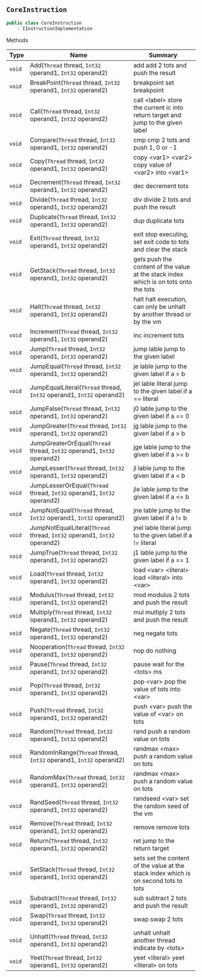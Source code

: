 ## `CoreInstruction`

```csharp
public class CoreInstruction
    : IInstructionImplementation

```

Methods

| Type | Name | Summary | 
| --- | --- | --- | 
| `void` | Add(`Thread` thread, `Int32` operand1, `Int32` operand2) | add  add 2 tots and push the result | 
| `void` | BreakPoint(`Thread` thread, `Int32` operand1, `Int32` operand2) | breakpoint  set breakpoint | 
| `void` | Call(`Thread` thread, `Int32` operand1, `Int32` operand2) | call &lt;label&gt;  store the current ic into return target and jump to the given label | 
| `void` | Compare(`Thread` thread, `Int32` operand1, `Int32` operand2) | cmp  cmp 2 tots and push 1, 0 or -1 | 
| `void` | Copy(`Thread` thread, `Int32` operand1, `Int32` operand2) | copy &lt;var1&gt; &lt;var2&gt;  copy value of &lt;var2&gt; into &lt;var1&gt; | 
| `void` | Decrement(`Thread` thread, `Int32` operand1, `Int32` operand2) | dec  decrement tots | 
| `void` | Divide(`Thread` thread, `Int32` operand1, `Int32` operand2) | div  divide 2 tots and push the result | 
| `void` | Duplicate(`Thread` thread, `Int32` operand1, `Int32` operand2) | dup  duplicate tots | 
| `void` | Exit(`Thread` thread, `Int32` operand1, `Int32` operand2) | exit  stop executing, set exit code to tots and clear the stack | 
| `void` | GetStack(`Thread` thread, `Int32` operand1, `Int32` operand2) | gets  push the content of the value at the stack index  which is on tots onto the tots | 
| `void` | Halt(`Thread` thread, `Int32` operand1, `Int32` operand2) | halt  halt execution, can only be unhalt by another thread or by the vm | 
| `void` | Increment(`Thread` thread, `Int32` operand1, `Int32` operand2) | inc  increment tots | 
| `void` | Jump(`Thread` thread, `Int32` operand1, `Int32` operand2) | jump lable  jump to the given label | 
| `void` | JumpEqual(`Thread` thread, `Int32` operand1, `Int32` operand2) | je lable  jump to the given label if a = b | 
| `void` | JumpEqualLiteral(`Thread` thread, `Int32` operand1, `Int32` operand2) | jel lable literal  jump to the given label if a == literal | 
| `void` | JumpFalse(`Thread` thread, `Int32` operand1, `Int32` operand2) | j0 lable  jump to the given label if a == 0 | 
| `void` | JumpGreater(`Thread` thread, `Int32` operand1, `Int32` operand2) | jg lable  jump to the given label if a &gt; b | 
| `void` | JumpGreaterOrEqual(`Thread` thread, `Int32` operand1, `Int32` operand2) | jge lable  jump to the given label if a &gt;= b | 
| `void` | JumpLesser(`Thread` thread, `Int32` operand1, `Int32` operand2) | jl lable  jump to the given label if a &lt; b | 
| `void` | JumpLesserOrEqual(`Thread` thread, `Int32` operand1, `Int32` operand2) | jle lable  jump to the given label if a &lt;= b | 
| `void` | JumpNotEqual(`Thread` thread, `Int32` operand1, `Int32` operand2) | jne lable  jump to the given label if a != b | 
| `void` | JumpNotEqualLiteral(`Thread` thread, `Int32` operand1, `Int32` operand2) | jnel lable literal  jump to the given label if a != literal | 
| `void` | JumpTrue(`Thread` thread, `Int32` operand1, `Int32` operand2) | j1 lable  jump to the given label if a == 1 | 
| `void` | Load(`Thread` thread, `Int32` operand1, `Int32` operand2) | load &lt;var&gt; &lt;literal&gt;  load &lt;literal&gt; into &lt;var&gt; | 
| `void` | Modulus(`Thread` thread, `Int32` operand1, `Int32` operand2) | mod  modulus 2 tots and push the result | 
| `void` | Multiply(`Thread` thread, `Int32` operand1, `Int32` operand2) | mul  multiply 2 tots and push the result | 
| `void` | Negate(`Thread` thread, `Int32` operand1, `Int32` operand2) | neg  negate tots | 
| `void` | Nooperation(`Thread` thread, `Int32` operand1, `Int32` operand2) | nop  do nothing | 
| `void` | Pause(`Thread` thread, `Int32` operand1, `Int32` operand2) | pause  wait for the &lt;tots&gt; ms | 
| `void` | Pop(`Thread` thread, `Int32` operand1, `Int32` operand2) | pop &lt;var&gt;  pop the value of tots into &lt;var&gt; | 
| `void` | Push(`Thread` thread, `Int32` operand1, `Int32` operand2) | push &lt;var&gt;  push the value of &lt;var&gt; on tots | 
| `void` | Random(`Thread` thread, `Int32` operand1, `Int32` operand2) | rand  push a random value on tots | 
| `void` | RandomInRange(`Thread` thread, `Int32` operand1, `Int32` operand2) | randmax &lt;max&gt;  push a random value on tots | 
| `void` | RandomMax(`Thread` thread, `Int32` operand1, `Int32` operand2) | randmax &lt;max&gt;  push a random value on tots | 
| `void` | RandSeed(`Thread` thread, `Int32` operand1, `Int32` operand2) | randseed &lt;var&gt;  set the random seed of the vm | 
| `void` | Remove(`Thread` thread, `Int32` operand1, `Int32` operand2) | remove  remove tots | 
| `void` | Return(`Thread` thread, `Int32` operand1, `Int32` operand2) | ret  jump to the return target | 
| `void` | SetStack(`Thread` thread, `Int32` operand1, `Int32` operand2) | sets  set the content of the value at the stack index  which is on second tots to tots | 
| `void` | Substract(`Thread` thread, `Int32` operand1, `Int32` operand2) | sub  subtract 2 tots and push the result | 
| `void` | Swap(`Thread` thread, `Int32` operand1, `Int32` operand2) | swap  swap 2 tots | 
| `void` | Unhalt(`Thread` thread, `Int32` operand1, `Int32` operand2) | unhalt  unhalt another thread indicate by &lt;tots&gt; | 
| `void` | Yeet(`Thread` thread, `Int32` operand1, `Int32` operand2) | yeet &lt;literal&gt;  yeet &lt;literal&gt; on tots | 


